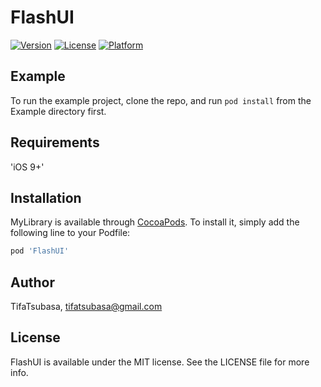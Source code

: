 # FlashUI

[![Version](https://img.shields.io/cocoapods/v/FlashUI.svg?style=flat)](https://cocoapods.org/pods/FlashUI)
[![License](https://img.shields.io/cocoapods/l/FlashUI.svg?style=flat)](https://cocoapods.org/pods/FlashUI)
[![Platform](https://img.shields.io/cocoapods/p/FlashUI.svg?style=flat)](https://cocoapods.org/pods/FlashUI)

## Example

To run the example project, clone the repo, and run `pod install` from the Example directory first.

## Requirements

'iOS 9+'

## Installation

MyLibrary is available through [CocoaPods](https://cocoapods.org). To install
it, simply add the following line to your Podfile:

```ruby
pod 'FlashUI'
```

## Author

TifaTsubasa, tifatsubasa@gmail.com

## License

FlashUI is available under the MIT license. See the LICENSE file for more info.

